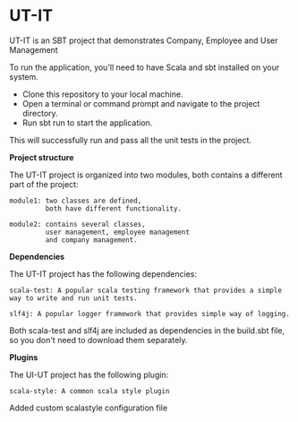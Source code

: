 # UT-IT

UT-IT is an SBT project that demonstrates Company, Employee and User Management 

To run the application, you'll need to have Scala and sbt installed on your system.
* Clone this repository to your local machine.
* Open a terminal or command prompt and navigate to the project directory.
* Run sbt run to start the application.


This will successfully run and pass all the unit tests in the project.

**Project structure**

The UT-IT project is organized into two modules, both contains a different part of the project:

    module1: two classes are defined, 
             both have different functionality.

    module2: contains several classes, 
             user management, employee management
             and company management.

**Dependencies**

The UT-IT project has the following dependencies:

    scala-test: A popular scala testing framework that provides a simple way to write and run unit tests.

    slf4j: A popular logger framework that provides simple way of logging.

Both scala-test and slf4j are included as dependencies in the build.sbt file, so you don't need to download them separately.

**Plugins**

The UI-UT project has the following plugin:

    scala-style: A common scala style plugin

Added custom scalastyle configuration file